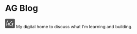 # AG Blog
![AG](/assets/images/favicons/favicon-32x32.png) My digital home to discuss what I'm learning and building.
